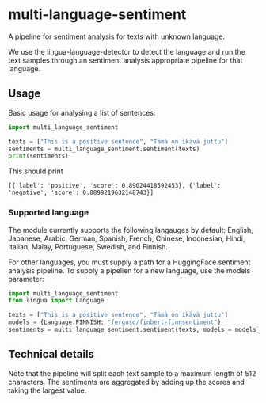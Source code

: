 # multi-language-sentiment

A pipeline for sentiment analysis for texts with unknown language.

We use the lingua-language-detector to detect the language and run the text
samples through an sentiment analysis appropriate pipeline for that language.

## Usage

Basic usage for analysing a list of sentences:

``` python
import multi_language_sentiment

texts = ["This is a positive sentence", "Tämä on ikävä juttu"]
sentiments = multi_language_sentiment.sentiment(texts)
print(sentiments)
```

This should print
```
[{'label': 'positive', 'score': 0.89024418592453}, {'label': 'negative', 'score': 0.8899219632148743}]
```

### Supported language

The module currently supports the following langauges by default: English, Japanese, Arabic, German, Spanish, French, Chinese, Indonesian, Hindi, Italian, Malay, Portuguese, Swedish, and Finnish.

For other languages, you must supply a path for a HuggingFace sentiment analysis pipeline. To supply
a pipelien for a new language, use the models parameter:

``` python
import multi_language_sentiment
from lingua import Language

texts = ["This is a positive sentence", "Tämä on ikävä juttu"]
models = {Language.FINNISH: "fergusq/finbert-finnsentiment"}
sentiments = multi_language_sentiment.sentiment(texts, models = models)
```


## Technical details

Note that the pipeline will split each text sample to a maximum length of 512 characters. The
sentiments are aggregated by adding up the scores and taking the largest value.
